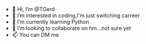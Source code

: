 - 👋 Hi, I’m @TGerd
- 👀 I’m interested in coding,I'm just switching carreer 
- 🌱 I’m currently learning Python
- 💞️ I’m looking to collaborate on hm...not sure yet
- 📫 You can DM me

<!---
TGerd/TGerd is a ✨ special ✨ repository because its `README.md` (this file) appears on your GitHub profile.
You can click the Preview link to take a look at your changes.
--->
